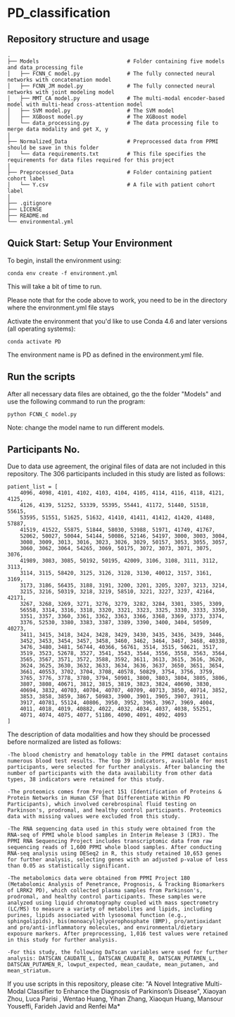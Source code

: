 # PD_classification
## Repository structure and usage
```
.
├── Models                            # Folder containing five models and data_processing file
│   ├── FCNN_C model.py               # The fully connected neural networks with concatenation model
│   ├── FCNN_JM model.py              # The fully connected neural networks with joint modeling model
│   ├── MMT_CA model.py               # The multi-modal encoder-based model with multi-head cross-attention model
│   ├── SVM model.py                  # The SVM model
│   ├── XGBoost model.py              # The XGBoost model
│   └── data_processing.py            # The data processing file to merge data modality and get X, y
│
├── Normalized_Data                   # Preprocessed data from PPMI should be save in this folder
│   └── data requirements.txt         # This file specifies the requirements for data files required for this project
│
├── Preprocessed_Data                 # Folder containing patient cohort label
│   └── Y.csv                         # A file with patient cohort label
│ 
├── .gitignore
├── LICENSE
├── README.md
└── environmental.yml
```

## Quick Start: Setup Your Environment
To begin, install the environment using:
```
conda env create -f environment.yml
```
This will take a bit of time to run.

Please note that for the code above to work, you need to be in the directory where the environment.yml file stays

Activate the environment that you'd like to use
Conda 4.6 and later versions (all operating systems):
```
conda activate PD
```
The environment name is PD as defined in the environment.yml file.

## Run the scripts
After all necessary data files are obtained, go the the folder "Models" and use the following command to run the program:
```
python FCNN_C model.py
```
Note: change the model name to run different models.



## Participants No.
Due to data use agreement, the original files of data are not included in this repository. The 306 participants included in this study are listed as follows:

```
patient_list = [
    4096, 4098, 4101, 4102, 4103, 4104, 4105, 4114, 4116, 4118, 4121, 4125, 
    4126, 4139, 51252, 53339, 55395, 55441, 41172, 51440, 51518, 55615, 
    53595, 51551, 51625, 51632, 41410, 41411, 41412, 41420, 41488, 57887, 
    41519, 41522, 55875, 51844, 58030, 53988, 51971, 41749, 41767, 
    52062, 50027, 50044, 54144, 50086, 52146, 54197, 3000, 3003, 3004, 
    3008, 3009, 3013, 3016, 3023, 3026, 3029, 50157, 3053, 3055, 3057, 
    3060, 3062, 3064, 54265, 3069, 50175, 3072, 3073, 3071, 3075, 3076, 
    41989, 3083, 3085, 50192, 50195, 42009, 3106, 3108, 3111, 3112, 3113, 
    3114, 3115, 58420, 3125, 3126, 3128, 3130, 40012, 3157, 3161, 3169, 
    3173, 3186, 56435, 3188, 3191, 3200, 3201, 3205, 3207, 3213, 3214, 
    3215, 3216, 50319, 3218, 3219, 58510, 3221, 3227, 3237, 42164, 42171, 
    3267, 3268, 3269, 3271, 3276, 3279, 3282, 3284, 3301, 3305, 3309, 
    56558, 3314, 3316, 3318, 3320, 3321, 3323, 3325, 3330, 3333, 3350, 
    3351, 3357, 3360, 3361, 3362, 3363, 3366, 3368, 3369, 3373, 3374, 
    3376, 52530, 3380, 3383, 3387, 3389, 3390, 3400, 3404, 50509, 40273, 
    3411, 3415, 3418, 3424, 3428, 3429, 3430, 3435, 3436, 3439, 3446, 
    3452, 3453, 3454, 3457, 3458, 3460, 3462, 3464, 3467, 3468, 40338, 
    3476, 3480, 3481, 56744, 40366, 56761, 3514, 3515, 50621, 3517, 
    3519, 3523, 52678, 3527, 3541, 3543, 3544, 3556, 3558, 3563, 3564, 
    3565, 3567, 3571, 3572, 3588, 3592, 3611, 3613, 3615, 3616, 3620, 
    3624, 3625, 3630, 3632, 3633, 3634, 3636, 3637, 3650, 3651, 3654, 
    3661, 40553, 3702, 3704, 3708, 40578, 50829, 3754, 3756, 3759, 
    3765, 3776, 3778, 3780, 3794, 50901, 3800, 3803, 3804, 3805, 3806, 
    3807, 3808, 40671, 3812, 3815, 3819, 3823, 3824, 40690, 3830, 
    40694, 3832, 40703, 40704, 40707, 40709, 40713, 3850, 40714, 3852, 
    3853, 3858, 3859, 3867, 50983, 3900, 3901, 3905, 3907, 3911, 
    3917, 40781, 55124, 40806, 3950, 3952, 3963, 3967, 3969, 4004, 
    4011, 4018, 4019, 40882, 4022, 4032, 4034, 4037, 4038, 55251, 
    4071, 4074, 4075, 4077, 51186, 4090, 4091, 4092, 4093
]
```
The description of data modalities and how they should be processed before normalized are listed as follows:

```
-The blood chemistry and hematology table in the PPMI dataset contains numerous blood test results. The top 39 indicators, available for most participants, were selected for further analysis. After balancing the number of participants with the data availability from other data types, 38 indicators were retained for this study. 

-The proteomics comes from Project 151 (Identification of Proteins & Protein Networks in Human CSF That Differentiate Within PD Participants), which involved cerebrospinal fluid testing on Parkinson's, prodromal, and healthy control participants. Proteomics data with missing values were excluded from this study. 

-The RNA sequencing data used in this study were obtained from the RNA-seq of PPMI whole blood samples in Interim Release 3 (IR3). The PPMI RNA Sequencing Project includes transcriptomic data from raw sequencing reads of 1,600 PPMI whole blood samples. After conducting RNA-seq analysis using DESeq2 in R, this study retained 10,653 genes for further analysis, selecting genes with an adjusted p-value of less than 0.05 as statistically significant. 

-The metabolomics data were obtained from PPMI Project 180 (Metabolomic Analysis of Penetrance, Prognosis, & Tracking Biomarkers of LRRK2 PD), which collected plasma samples from Parkinson's, prodromal, and healthy control participants. These samples were analyzed using liquid chromatography coupled with mass spectrometry (LC/MS) to measure a variety of metabolites and lipids, including purines, lipids associated with lysosomal function (e.g., sphingolipids), bis(monoacyl)glycerophosphate (BMP), pro/antioxidant and pro/anti-inflammatory molecules, and environmental/dietary exposure markers. After preprocessing, 1,016 test values were retained in this study for further analysis. 

-For this study, the following DaTscan variables were used for further analysis: DATSCAN_CAUDATE_L, DATSCAN_CAUDATE_R, DATSCAN_PUTAMEN_L, DATSCAN_PUTAMEN_R, lowput_expected, mean_caudate, mean_putamen, and mean_striatum.
```

If you use scripts in this repository, please cite:
"A Novel Integrative Multi-Modal Classifier to Enhance the Diagnosis of Parkinson’s Disease", Xiaoyan Zhou, Luca Parisi , Wentao Huang, Yihan Zhang, Xiaoqun Huang,
Mansour Youseffi, Farideh Javid and Renfei Ma*
